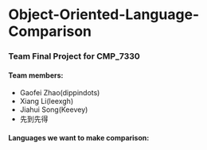 # Object-Oriented-Language-Comparison
### Team Final Project for CMP_7330

#### Team members:
* Gaofei Zhao(dippindots)
* Xiang Li(leexgh)
* Jiahui Song(Keevey)
* 先到先得

#### Languages we want to make comparison:
